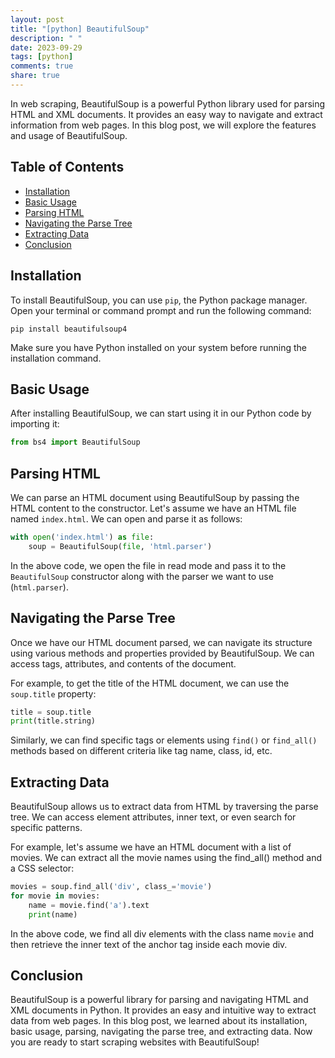 ```yaml
---
layout: post
title: "[python] BeautifulSoup"
description: " "
date: 2023-09-29
tags: [python]
comments: true
share: true
---
```


In web scraping, BeautifulSoup is a powerful Python library used for parsing HTML and XML documents. It provides an easy way to navigate and extract information from web pages. In this blog post, we will explore the features and usage of BeautifulSoup.

## Table of Contents
- [Installation](#installation)
- [Basic Usage](#basic-usage)
- [Parsing HTML](#parsing-html)
- [Navigating the Parse Tree](#navigating-the-parse-tree)
- [Extracting Data](#extracting-data)
- [Conclusion](#conclusion)

## Installation

To install BeautifulSoup, you can use `pip`, the Python package manager. Open your terminal or command prompt and run the following command:

```shell
pip install beautifulsoup4
```

Make sure you have Python installed on your system before running the installation command.

## Basic Usage

After installing BeautifulSoup, we can start using it in our Python code by importing it:

```python
from bs4 import BeautifulSoup
```

## Parsing HTML

We can parse an HTML document using BeautifulSoup by passing the HTML content to the constructor. Let's assume we have an HTML file named `index.html`. We can open and parse it as follows:

```python
with open('index.html') as file:
    soup = BeautifulSoup(file, 'html.parser')
```

In the above code, we open the file in read mode and pass it to the `BeautifulSoup` constructor along with the parser we want to use (`html.parser`).

## Navigating the Parse Tree

Once we have our HTML document parsed, we can navigate its structure using various methods and properties provided by BeautifulSoup. We can access tags, attributes, and contents of the document.

For example, to get the title of the HTML document, we can use the `soup.title` property:

```python
title = soup.title
print(title.string)
```

Similarly, we can find specific tags or elements using `find()` or `find_all()` methods based on different criteria like tag name, class, id, etc.

## Extracting Data

BeautifulSoup allows us to extract data from HTML by traversing the parse tree. We can access element attributes, inner text, or even search for specific patterns.

For example, let's assume we have an HTML document with a list of movies. We can extract all the movie names using the find_all() method and a CSS selector:

```python
movies = soup.find_all('div', class_='movie')
for movie in movies:
    name = movie.find('a').text
    print(name)
```

In the above code, we find all div elements with the class name `movie` and then retrieve the inner text of the anchor tag inside each movie div.

## Conclusion

BeautifulSoup is a powerful library for parsing and navigating HTML and XML documents in Python. It provides an easy and intuitive way to extract data from web pages. In this blog post, we learned about its installation, basic usage, parsing, navigating the parse tree, and extracting data. Now you are ready to start scraping websites with BeautifulSoup!